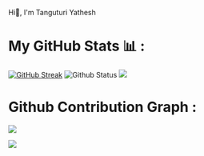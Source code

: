 Hi👋, I'm  Tanguturi Yathesh 
# My GitHub Stats  📊 :
[![GitHub Streak](https://streak-stats.demolab.com?user=yathesh1492&theme=highcontrast)](https://git.io/streak-stats)
![Github Status](https://github-readme-stats.vercel.app/api?username=yathesh1492&theme=radical&hide_border=false&include_all_commits=true&count_private=true)
![](https://github-readme-stats.vercel.app/api/top-langs/?username=yathesh1492&theme=radical&hide_border=false&include_all_commits=true&count_private=true&layout=compact)

# Github Contribution Graph :
![](https://github-readme-activity-graph.vercel.app/graph?username=yathesh1492&bg_color=01010f&color=f5f5fe&line=ed4a7c&point=45994a&area=true&hide_border=true)

[![](https://visitcount.itsvg.in/api?id=yathesh1492&icon=5&color=1)](https://visitcount.itsvg.in)

